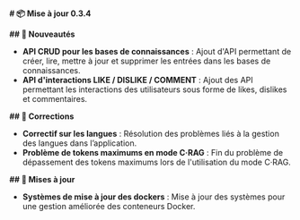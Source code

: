 **# 📦 Mise à jour 0.3.4**

**## 🎉 Nouveautés**
* **API CRUD pour les bases de connaissances** : Ajout d'API permettant de créer, lire, mettre à jour et supprimer les entrées dans les bases de connaissances.
* **API d'interactions LIKE / DISLIKE / COMMENT** : Ajout des API permettant les interactions des utilisateurs sous forme de likes, dislikes et commentaires.

**## 🔧 Corrections**
* **Correctif sur les langues** : Résolution des problèmes liés à la gestion des langues dans l’application.
* **Problème de tokens maximums en mode C·RAG** : Fin du problème de dépassement des tokens maximums lors de l'utilisation du mode C·RAG.

**## 🔄 Mises à jour**
* **Systèmes de mise à jour des dockers** : Mise à jour des systèmes pour une gestion améliorée des conteneurs Docker.
